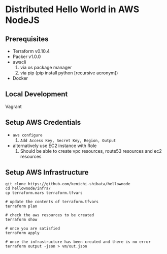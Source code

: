 # Distributed Hello World in AWS NodeJS

## Prerequisites
* Terraform v0.10.4
* Packer v1.0.0
* awscli
  1. via os package manager
  2. via pip (pip install python [recursive acronym]) 
* Docker 
  
## Local Development 
Vagrant


## Setup AWS Credentials
* `aws configure`
   1. `Add Access Key, Secret Key, Region, Output`
* alternatively use EC2 instance with Role 
   1. Should be able to create vpc resources, route53 resources and ec2 resources

## Setup AWS Infrastructure
```
git clone https://github.com/kenichi-shibata/hellownode
cd hellownode/infra/
cp terraform.mars terraform.tfvars

# update the contents of terraform.tfvars
terraform plan

# check the aws resources to be created
terraform show

# once you are satisfied
terraform apply

# once the infrastructure has been created and there is no error
terraform output -json > vm/out.json
```
